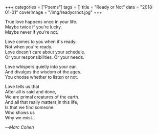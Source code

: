 +++
categories = ["Poems"]
tags = []
title = "Ready or Not"
date = "2018-01-01"
coverImage = "/img/readyornot.jpg"
+++

<!--more-->
True love happens once in your life.  
Maybe twice if you're lucky.  
Maybe never if you're not.  

Love comes to you when it's ready.  
Not when you're ready.  
Love doesn't care about your schedule.  
Or your responsibilities. Or your needs.  

Love whispers quietly into your ear.  
And divulges the wisdom of the ages.  
You choose whether to listen or not.  

Love tells us that  
After all is said and done,  
We are primal creatures of the earth.  
And all that really matters in this life,  
Is that we find someone  
Who shows us  
Why we exist.  

--<cite>Marc Cohen</cite>  
  
